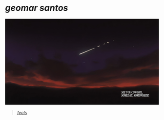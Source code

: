 # *geomar santos*
![seeyou](./attachments/seeyou.png) 



> [*feels*](https://youtu.be/0WHTqenlUmo) 
